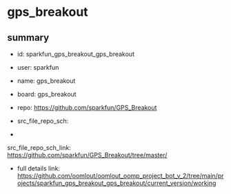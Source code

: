 # gps_breakout
 
## summary 
* id: sparkfun_gps_breakout_gps_breakout
* user: sparkfun
* name: gps_breakout
* board: gps_breakout
* repo: https://github.com/sparkfun/GPS_Breakout



* src_file_repo_sch: 
*
 src_file_repo_sch_link: https://github.com/sparkfun/GPS_Breakout/tree/master/
* full details link: https://github.com/oomlout/oomlout_oomp_project_bot_v_2/tree/main/projects/sparkfun_gps_breakout_gps_breakout/current_version/working  






